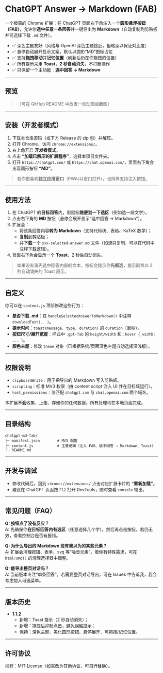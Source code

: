 # ChatGPT Answer → Markdown (FAB)

一个极简的 Chrome 扩展：在 ChatGPT 页面右下角注入一个**圆形悬浮按钮（FAB）**，允许你**选中任意一条回答**并一键导出为 **Markdown**（自动复制到剪贴板并可选择下载 `.md` 文件）。

- ✅ 深色主题友好（风格与 OpenAI 深色主题接近，但略深以保证对比度）  
- ✅ 悬停自动展开显示文案，默认以圆形“MD”图标占位  
- ✅ 支持**拖拽移动**并**记忆位置**（刷新后仍在你拖拽的位置）  
- ✅ 所有提示采用 **Toast**，**2 秒自动消失**，不打断操作  
- ✅ 只保留一个主功能：**选中回答 → Markdown**

---

## 预览

> （可在 GitHub README 中放置一张动图或截图）

---

## 安装（开发者模式）

1. 下载本仓库源码（或下方 Release 的 zip 包）并解压。  
2. 打开 Chrome，访问 `chrome://extensions/`。  
3. 右上角开启 **开发者模式**。  
4. 点击 **“加载已解压的扩展程序”**，选择本项目文件夹。  
5. 打开 `https://chatgpt.com/` 或 `https://chat.openai.com/`，页面右下角会出现圆形按钮 **“MD”**。

> 若你更喜欢**独立应用窗口**（PWA/以窗口打开），也同样支持注入按钮。

---

## 使用方法

1. 在 ChatGPT 的**目标回答**内，用鼠标**随便划一下选区**（例如选一段文字）。  
2. 点击右下角的 **MD** 按钮（悬停会展开显示“选中回答 → Markdown”）。  
3. 扩展会：
   - 将该条回答内容**转为 Markdown**（支持代码块、表格、KaTeX 数学）；
   - **复制**到剪贴板；
   - 并**下载**一个 `xxx-selected-answer.md` 文件（如想只复制，可以在代码中注释下载逻辑）。  
4. 页面右下角会显示一个 **Toast**，2 秒后自动消失。

> 如果没有事先选中回答内部的文本，按钮会提示你**先框选**，提示同样以 2 秒自动消失的 Toast 展示。

---

## 自定义

你可以在 `content.js` 顶部修改这些行为：

- **是否下载 .md**：在 `handleSelectedAnswerToMarkdown()` 中注释 `downloadText(...)`。  
- **提示时间**：`toast(message, type, duration)` 的 `duration`（毫秒）。  
- **按钮尺寸/展开宽度**：样式中 `.gpt-fab` 的 `height/width` 和 `:hover { width: ... }`。  
- **颜色主题**：修改 `theme` 对象（已根据系统/页面深色主题自动选择深浅版）。

---

## 权限说明

- `clipboardWrite`：用于把导出的 Markdown 写入剪贴板。  
- `scripting`：标准 MV3 权限（由 content script 注入 UI 并在目标域运行）。  
- `host_permissions`：仅匹配 `chatgpt.com` 与 `chat.openai.com` 两个域名。

本扩展**不会**收集、上报、存储你的任何数据。所有处理均在本地页面完成。

---

## 目录结构

```
chatgpt-md-fab/
├─ manifest.json        # MV3 配置
├─ content.js           # 主要逻辑（注入 FAB、选中回答 → Markdown、Toast）
└─ README.md
```

---

## 开发与调试

- 修改代码后，回到 `chrome://extensions/` 点击对应扩展卡片的 **“重新加载”**。  
- 建议在 ChatGPT 页面按 `F12` 打开 DevTools，随时查看 `console` 输出。

---

## 常见问题（FAQ）

**Q: 按钮点了没有反应？**  
A: 先确保你**在目标回答内有选区**（任意选择几个字），然后再点击按钮。若仍无效，查看控制台是否有报错。

**Q: 为什么导出的 Markdown 没有我以为的某些元素？**  
A: 扩展会清理按钮、表单、svg 等“噪音元素”。若你有特殊需求，可在 `htmlToMd()` 的清理选择器中调整。

**Q: 能导出整页对话吗？**  
A: 当前版本专注“单条回答”。若需要整页对话导出，可在 Issues 中告诉我，我会考虑加入可选菜单。

---

## 版本历史

- **1.1.2**  
  - 新增：Toast 提示（2 秒自动消失）；  
  - 新增：拖拽后抑制点击，避免误触提示；  
  - 保持：深色主题、美化圆形按钮、悬停展开、可拖拽/记忆位置。

---

## 许可协议

推荐：MIT License（如需改为其他协议，可自行替换）。
